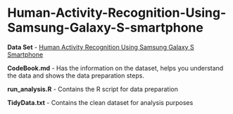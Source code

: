 # Human-Activity-Recognition-Using-Samsung-Galaxy-S-smartphone #

**Data Set** - [Human Activity Recognition Using Samsung Galaxy S Smartphone](https://d396qusza40orc.cloudfront.net/getdata%2Fprojectfiles%2FUCI%20HAR%20Dataset.zip)

**CodeBook.md** - Has the information on the dataset, helps you understand the data and shows the data preparation steps.

**run_analysis.R** - Contains the R script for data preparation

**TidyData.txt** - Contains the clean dataset for analysis purposes
